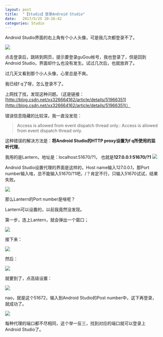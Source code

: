 ```yaml
---
layout: post
title:  "【Studio】登录Android Studio"
date:   2017/5/25 20:16:42
categories: Studio
---
```


Android Studio界面的右上角有个小人头像，可是我几次都登录不了。

![](http://upload-images.jianshu.io/upload_images/782269-b77c1320fc62463a.jpg?imageMogr2/auto-orient/strip%7CimageView2/2/w/1240)


点击登录后，跳转到网页，提示要登录guGou帐号，我也登录了，但是回到Android Studio，界面却什么也没有发生。试过几次后，也就放弃了。

过几天又看到那个小人头像，心里总是不爽。

我已经f q了呀，怎么登录不了。

上网找了找，发现这种问题。（这是链接：[http://blog.csdn.net/xx326664162/article/details/51966351](http://blog.csdn.net/xx326664162/article/details/51966351)）

错误信息隐藏的比较深，我一直没发现：

> Access is allowed from event dispatch thread only.: Access is allowed from event dispatch thread only.

这种错误的解决方法是：**将Android Studio的HTTP proxy设置为f q所使用的监听代理**。

我用的是Lantern，地址是：localhost:51670/?1， 也就是**127.0.0.1:51670/?1**
![](http://upload-images.jianshu.io/upload_images/782269-86f74c2cd395d77d.jpg?imageMogr2/auto-orient/strip%7CimageView2/2/w/1240)

Android Studio设置代理的界面是这样的，Host name输入127.0.0.1，那Port number输入啥，总不能输入51670/?1吧，/？肯定不行，只输入51670试试，结果失败。


![](http://upload-images.jianshu.io/upload_images/782269-53a8227784405a99.jpg?imageMogr2/auto-orient/strip%7CimageView2/2/w/1240)


那么Lantern的Port number是啥呢？

Lantern可以设置的，以前我竟然没发现。

第一步，连上Lantern，就会弹出一个窗口；

![](http://upload-images.jianshu.io/upload_images/782269-1a347064bc442ee1.jpg?imageMogr2/auto-orient/strip%7CimageView2/2/w/1240)


接下来：

![](http://upload-images.jianshu.io/upload_images/782269-17ce6a017cb0ea3f.jpg?imageMogr2/auto-orient/strip%7CimageView2/2/w/1240)

然后：

![](http://upload-images.jianshu.io/upload_images/782269-e0a8dc8acaf83a1d.jpg?imageMogr2/auto-orient/strip%7CimageView2/2/w/1240)

就要到了，点高级设置：

![](http://upload-images.jianshu.io/upload_images/782269-43b11bc1a406179b.jpg?imageMogr2/auto-orient/strip%7CimageView2/2/w/1240)

nao，就是这个51672，输入到Android Studio的Post number中，这下再登录，就成功了。


![](http://upload-images.jianshu.io/upload_images/782269-defd40460b2d4bb1.jpg?imageMogr2/auto-orient/strip%7CimageView2/2/w/1240)

每种代理的端口都不尽相同，这个举一反三，找到对应的端口就可以登录上Android Studio了。